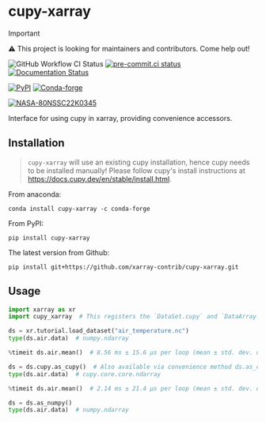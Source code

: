# cupy-xarray

> [!IMPORTANT]
> ⚠️ This project is looking for maintainers and contributors. Come help out!

![GitHub Workflow CI Status](https://img.shields.io/github/actions/workflow/status/xarray-contrib/cupy-xarray/pypi-release.yaml?style=flat)
[![pre-commit.ci status](https://results.pre-commit.ci/badge/github/xarray-contrib/cupy-xarray/main.svg)](https://results.pre-commit.ci/latest/github/xarray-contrib/cupy-xarray/main)
[![Documentation Status](https://readthedocs.org/projects/cupy-xarray/badge/?version=latest)](https://cupy-xarray.readthedocs.io)

[![PyPI](https://img.shields.io/pypi/v/cupy-xarray.svg?style=flat)](https://pypi.org/project/cupy-xarray/)
[![Conda-forge](https://img.shields.io/conda/vn/conda-forge/cupy-xarray.svg?style=flat)](https://anaconda.org/conda-forge/cupy-xarray)

[![NASA-80NSSC22K0345](https://img.shields.io/badge/NASA-80NSSC22K0345-blue)](https://science.nasa.gov/open-science-overview)

Interface for using cupy in xarray, providing convenience accessors.

## Installation

> `cupy-xarray` will use an existing cupy installation, hence cupy needs to be installed manually! Please follow cupy's install instructions at <https://docs.cupy.dev/en/stable/install.html>.

From anaconda:

```console
conda install cupy-xarray -c conda-forge
```

From PyPI:

```console
pip install cupy-xarray
```

The latest version from Github:

```console
pip install git+https://github.com/xarray-contrib/cupy-xarray.git
```

## Usage

```python
import xarray as xr
import cupy_xarray  # This registers the `DataSet.cupy` and `DataArray.cupy` namespaces but is not used directly

ds = xr.tutorial.load_dataset("air_temperature.nc")
type(ds.air.data)  # numpy.ndarray

%timeit ds.air.mean()  # 8.56 ms ± 15.6 µs per loop (mean ± std. dev. of 7 runs, 100 loops each)

ds = ds.cupy.as_cupy()  # Also available via convenience method ds.as_cupy()
type(ds.air.data)  # cupy.core.core.ndarray

%timeit ds.air.mean()  # 2.14 ms ± 21.4 µs per loop (mean ± std. dev. of 7 runs, 1000 loops each)

ds = ds.as_numpy()
type(ds.air.data)  # numpy.ndarray
```
